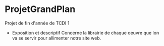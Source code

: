 # ProjetGrandPlan
Projet de fin d'année de TCDI 1

- Exposition et descriptif 
	Concerne la librairie de chaque oeuvre que lon va se servir pour allimenter notre site web. 